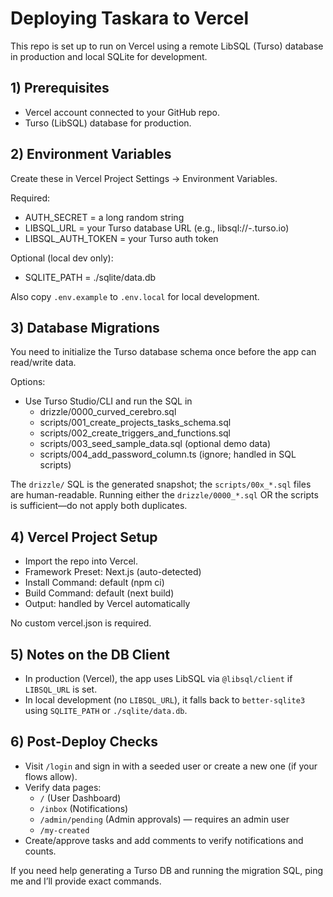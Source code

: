 # Deploying Taskara to Vercel

This repo is set up to run on Vercel using a remote LibSQL (Turso) database in production and local SQLite for development.

## 1) Prerequisites

- Vercel account connected to your GitHub repo.
- Turso (LibSQL) database for production.

## 2) Environment Variables

Create these in Vercel Project Settings → Environment Variables.

Required:
- AUTH_SECRET = a long random string
- LIBSQL_URL = your Turso database URL (e.g., libsql://<db-name>-<org>.turso.io)
- LIBSQL_AUTH_TOKEN = your Turso auth token

Optional (local dev only):
- SQLITE_PATH = ./sqlite/data.db

Also copy `.env.example` to `.env.local` for local development.

## 3) Database Migrations

You need to initialize the Turso database schema once before the app can read/write data.

Options:
- Use Turso Studio/CLI and run the SQL in
  - drizzle/0000_curved_cerebro.sql
  - scripts/001_create_projects_tasks_schema.sql
  - scripts/002_create_triggers_and_functions.sql
  - scripts/003_seed_sample_data.sql (optional demo data)
  - scripts/004_add_password_column.ts (ignore; handled in SQL scripts)

The `drizzle/` SQL is the generated snapshot; the `scripts/00x_*.sql` files are human-readable. Running either the `drizzle/0000_*.sql` OR the scripts is sufficient—do not apply both duplicates.

## 4) Vercel Project Setup

- Import the repo into Vercel.
- Framework Preset: Next.js (auto-detected)
- Install Command: default (npm ci)
- Build Command: default (next build)
- Output: handled by Vercel automatically

No custom vercel.json is required.

## 5) Notes on the DB Client

- In production (Vercel), the app uses LibSQL via `@libsql/client` if `LIBSQL_URL` is set.
- In local development (no `LIBSQL_URL`), it falls back to `better-sqlite3` using `SQLITE_PATH` or `./sqlite/data.db`.

## 6) Post-Deploy Checks

- Visit `/login` and sign in with a seeded user or create a new one (if your flows allow).
- Verify data pages:
  - `/` (User Dashboard)
  - `/inbox` (Notifications)
  - `/admin/pending` (Admin approvals) — requires an admin user
  - `/my-created`
- Create/approve tasks and add comments to verify notifications and counts.

If you need help generating a Turso DB and running the migration SQL, ping me and I’ll provide exact commands.
